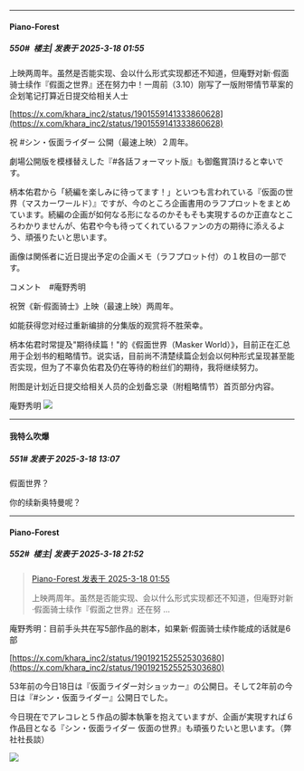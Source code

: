 ﻿
*****

####  Piano-Forest  
##### 550#         楼主| 发表于 2025-3-18 01:55

上映两周年。虽然是否能实现、会以什么形式实现都还不知道，但庵野对新·假面骑士续作『假面之世界』还在努力中！一周前（3.10）刚写了一版附带情节草案的企划笔记打算近日提交给相关人士 ​​​

[https://x.com/khara_inc2/status/1901559141333860628](https://x.com/khara_inc2/status/1901559141333860628)

祝 #シン・仮面ライダー 公開（最速上映）２周年。

劇場公開版を模様替えした『#各話フォーマット版』も御鑑賞頂けると幸いです。

柄本佑君から「続編を楽しみに待ってます！」といつも言われている『仮面の世界（マスカーワールド）』ですが、今のところ企画書用のラフプロットをまとめています。続編の企画が如何なる形になるのかそもそも実現するのか正直なところわかりませんが、佑君や今も待ってくれているファンの方の期待に添えるよう、頑張りたいと思います。

画像は関係者に近日提出予定の企画メモ（ラフプロット付）の１枚目の一部です。

コメント　#庵野秀明

祝贺《新·假面骑士》上映（最速上映）两周年。

如能获得您对经过重新编排的分集版的观赏将不胜荣幸。

柄本佑君时常提及"期待续篇！"的《假面世界（Masker World）》，目前正在汇总用于企划书的粗略情节。说实话，目前尚不清楚续篇企划会以何种形式呈现甚至能否实现，但为了不辜负佑君及仍在等待的粉丝们的期待，我将继续努力。

附图是计划近日提交给相关人员的企划备忘录（附粗略情节）首页部分内容。

庵野秀明
<img src="https://p.sda1.dev/22/12aff6fc0e0d73ad38e0efb8b76c9ccc/20250317_193736.jpg" referrerpolicy="no-referrer">


*****

####  我特么吹爆  
##### 551#       发表于 2025-3-18 13:07

假面世界？

你的续新奥特曼呢？


*****

####  Piano-Forest  
##### 552#         楼主| 发表于 2025-3-18 21:52

<blockquote><a href="httphttps://bbs.saraba1st.com/2b/forum.php?mod=redirect&amp;goto=findpost&amp;pid=67676889&amp;ptid=2069314" target="_blank">Piano-Forest 发表于 2025-3-18 01:55</a>

上映两周年。虽然是否能实现、会以什么形式实现都还不知道，但庵野对新·假面骑士续作『假面之世界』还在努 ...</blockquote>
庵野秀明：目前手头共在写5部作品的剧本，如果新·假面骑士续作能成的话就是6部  

[https://x.com/khara_inc2/status/1901921525525303680](https://x.com/khara_inc2/status/1901921525525303680)

53年前の今日18日は『仮面ライダー対ショッカー』の公開日。そして2年前の今日は『#シン・仮面ライダー』公開日でした。

今日現在でアレコレと５作品の脚本執筆を抱えていますが、企画が実現すれば６作品目となる『シン・仮面ライダー 仮面の世界』も頑張りたいと思います。（弊社社長談）

<img src="https://p.sda1.dev/22/1be789fe7e438298135dc2177d4b9396/001iVUoXgy1hzldxnh8qcj614d0s515j02.jpg" referrerpolicy="no-referrer">

